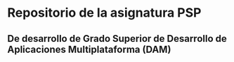 # Repositorio de la asignatura PSP
## De desarrollo de Grado Superior de Desarrollo de Aplicaciones Multiplataforma (DAM)

